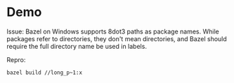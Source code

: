 # Demo

Issue: Bazel on Windows supports 8dot3 paths as package names. While packages refer to directories, they don't mean directories, and Bazel should require the full directory name be used in labels.

Repro:

    bazel build //long_p~1:x


